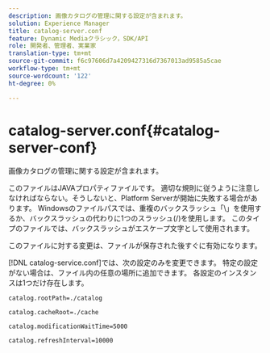```yaml
---
description: 画像カタログの管理に関する設定が含まれます。
solution: Experience Manager
title: catalog-server.conf
feature: Dynamic Mediaクラシック，SDK/API
role: 開発者、管理者、実業家
translation-type: tm+mt
source-git-commit: f6c97606d7a4209427316d7367013ad9585a5cae
workflow-type: tm+mt
source-wordcount: '122'
ht-degree: 0%

---
```



# catalog-server.conf{#catalog-server-conf}

画像カタログの管理に関する設定が含まれます。

このファイルはJAVAプロパティファイルです。 適切な規則に従うように注意しなければならない。そうしないと、Platform Serverが開始に失敗する場合があります。 Windowsのファイルパスでは、重複のバックスラッシュ「\\」を使用するか、バックスラッシュの代わりに1つのスラッシュ(/)を使用します。 このタイプのファイルでは、バックスラッシュがエスケープ文字として使用されます。

このファイルに対する変更は、ファイルが保存された後すぐに有効になります。

[!DNL catalog-service.conf]では、次の設定のみを変更できます。 特定の設定がない場合は、ファイル内の任意の場所に追加できます。 各設定のインスタンスは1つだけ存在します。

`catalog.rootPath=./catalog`

`catalog.cacheRoot=./cache`

`catalog.modificationWaitTime=5000`

`catalog.refreshInterval=10000`
